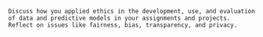     Discuss how you applied ethics in the development, use, and evaluation of data and predictive models in your assignments and projects.
    Reflect on issues like fairness, bias, transparency, and privacy.
